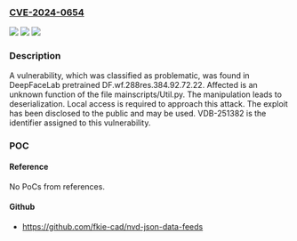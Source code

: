 ### [CVE-2024-0654](https://cve.mitre.org/cgi-bin/cvename.cgi?name=CVE-2024-0654)
![](https://img.shields.io/static/v1?label=Product&message=DeepFaceLab&color=blue)
![](https://img.shields.io/static/v1?label=Version&message=%3D%20pretrained%20DF.wf.288res.384.92.72.22%20&color=brighgreen)
![](https://img.shields.io/static/v1?label=Vulnerability&message=CWE-502%20Deserialization&color=brighgreen)

### Description

A vulnerability, which was classified as problematic, was found in DeepFaceLab pretrained DF.wf.288res.384.92.72.22. Affected is an unknown function of the file mainscripts/Util.py. The manipulation leads to deserialization. Local access is required to approach this attack. The exploit has been disclosed to the public and may be used. VDB-251382 is the identifier assigned to this vulnerability.

### POC

#### Reference
No PoCs from references.

#### Github
- https://github.com/fkie-cad/nvd-json-data-feeds

